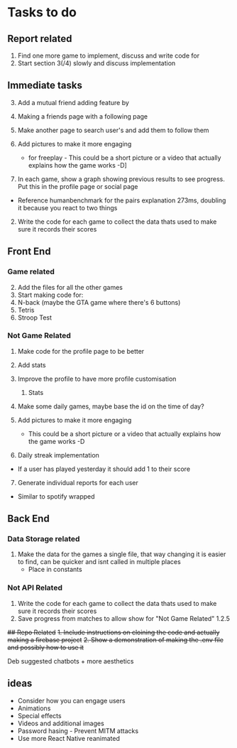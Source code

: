 # Tasks to do
## Report related
1. Find one more game to implement, discuss and write code for
2. Start section 3(/4) slowly and discuss implementation


## Immediate tasks

3. Add a mutual friend adding feature by
 1. Making a friends page with a following page
 2. Make another page to search user's and add them to follow them

4. Add pictures to make it more engaging
    * for freeplay - This could be a short picture or a video that actually explains how the game works -D]

4. In each game, show a graph showing previous results to see progress. Put this in the profile page or social page

* Reference humanbenchmark for the pairs explanation 273ms, doubling it because you react to two things

2. Write the code for each game to collect the data thats used to make sure it records their scores
## Front End
### Game related
2. Add the files for all the other games
3. Start making code for:
 1. N-back (maybe the GTA game where there's 6 buttons)
 3. Tetris
 4. Stroop Test


### Not Game Related
1. Make code for the profile page to be better
 1. Add stats
 2. Improve the profile to have more profile customisation
    1. Stats
2. Make some daily games, maybe base the id on the time of day?

4. Add pictures to make it more engaging
    * This could be a short picture or a video that actually explains how the game works -D
5. Daily streak implementation
 * If a user has played yesterday it should add 1 to their score
7. Generate individual reports for each user
 * Similar to spotify wrapped
## Back End

### Data Storage related
1. Make the data for the games a single file, that way changing it is easier to find, can be quicker and isnt called in multiple places
    * Place in constants

### Not API Related
1. Write the code for each game to collect the data thats used to make sure it records their scores
2. Save progress from matches to allow show for "Not Game Related" 1.2.5



~~## Repo Related~~
~~1. Include instructions on cloining the code and actually making a firebase project~~
~~2. Show a demonstration of making the .env file and possibly how to use it~~

Deb suggested chatbots + more aesthetics

## ideas
* Consider how you can engage users
 * Animations
 * Special effects
 * Videos and additional images
* Password hasing - Prevent MITM attacks
* Use more React Native reanimated